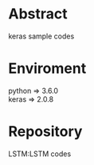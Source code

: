 # Abstract
keras sample codes
# Enviroment
python => 3.6.0<br>
keras => 2.0.8
# Repository
LSTM:LSTM codes